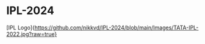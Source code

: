 # IPL-2024

[IPL Logo]{https://github.com/nikkvd/IPL-2024/blob/main/Images/TATA-IPL-2022.jpg?raw=true}
